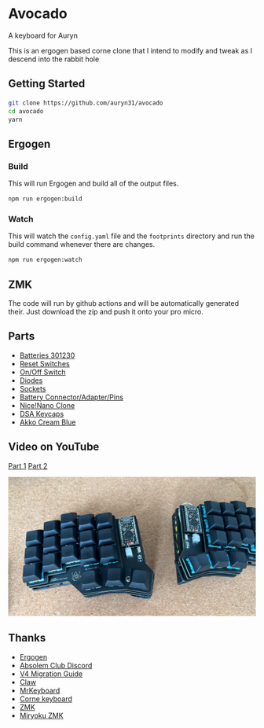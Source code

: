 # Avocado

A keyboard for Auryn

This is an ergogen based corne clone that I intend to modify and tweak as I descend into the rabbit hole

## Getting Started

```bash
git clone https://github.com/auryn31/avocado
cd avocado
yarn
```

## Ergogen

### Build

This will run Ergogen and build all of the output files.

```bash
npm run ergogen:build
```

### Watch

This will watch the `config.yaml` file and the `footprints` directory and run the build command whenever there are changes.

```bash
npm run ergogen:watch
```

## ZMK

The code will run by github actions and will be automatically generated their.
Just download the zip and push it onto your pro micro.

## Parts

- [Batteries 301230](https://de.aliexpress.com/item/1005007002754764.html)
- [Reset Switches](https://de.aliexpress.com/item/32873382894.html)
- [On/Off Switch](https://de.aliexpress.com/item/4000685483225.html)
- [Diodes](https://de.aliexpress.com/item/32849879904.html)
- [Sockets](https://de.aliexpress.com/item/4001122376295.html)
- [Battery Connector/Adapter/Pins](https://de.aliexpress.com/item/1005004955655144.html)
- [Nice!Nano Clone](https://de.aliexpress.com/item/1005006446457448.html)
- [DSA Keycaps](https://de.aliexpress.com/item/1005006005905021.html)
- [Akko Cream Blue](https://de.aliexpress.com/item/1005006382591392.html)

## Video on YouTube

[Part 1](https://youtu.be/ohu4tZ4qov8)
[Part 2](https://youtu.be/3RLsh07ZFMo)

![keyboard](./images/keyboard.jpeg)

## Thanks

- <a href="https://github.com/ergogen/ergogen" target="_blank">Ergogen</a>
- <a href="https://discord.gg/nbKcAZB" target="_blank">Absolem Club Discord</a>
- <a href="https://github.com/tsteffek/Ergogen-V4-Migration-Guide" target="_blank">V4 Migration Guide</a>
- <a href="https://gitlab.com/Audijo/keyboard" target="_blank">Claw</a>
- <a href="https://github.com/MrCarney/mrkeyboard" target="_blank">MrKeyboard</a>
- <a href="https://github.com/foostan/crkbd" target="_blank">Corne keyboard</a>
- <a href="https://github.com/zmkfirmware/zmk" target="_blank">ZMK</a>
- <a href="https://github.com/manna-harbour/miryoku_zmk" target="_blank">Miryoku ZMK</a>
